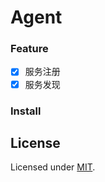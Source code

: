 <h1>Agent</h1>

### Feature

- [x] 服务注册
- [x] 服务发现

### Install

## License

Licensed under [MIT](./LICENSE).